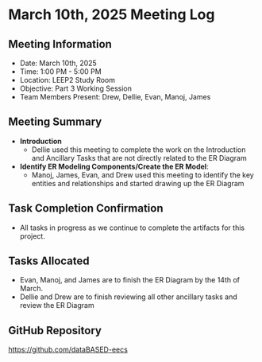 # March 10th, 2025 Meeting Log
## Meeting Information
- Date: March 10th, 2025
- Time: 1:00 PM - 5:00 PM
- Location: LEEP2 Study Room
- Objective: Part 3 Working Session
- Team Members Present: Drew, Dellie, Evan, Manoj, James

## Meeting Summary
  - **Introduction**
    - Dellie used this meeting to complete the work on the Introduction and Ancillary Tasks that are not directly related to the ER Diagram
  - **Identify ER Modeling Components/Create the ER Model**:
    - Manoj, James, Evan, and Drew used this meeting to identify the key entities and relationships and started drawing up the ER Diagram

## Task Completion Confirmation
- All tasks in progress as we continue to complete the artifacts for this project.

## Tasks Allocated
  - Evan, Manoj, and James are to finish the ER Diagram by the 14th of March.
  - Dellie and Drew are to finish reviewing all other ancillary tasks and review the ER Diagram

## GitHub Repository
https://github.com/dataBASED-eecs